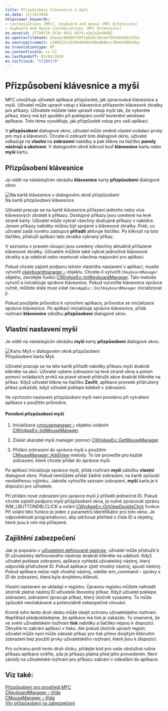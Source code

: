 ```yaml
---
title: Přizpůsobení klávesnice a myši
ms.date: 11/19/2018
helpviewer_keywords:
- customizations [MFC], keyboard and mouse (MFC Extensions)
- keyboard and mouse customizations (MFC Extensions)
ms.assetid: 1f789f1b-5f2e-4b11-b974-e3e2a2e49d82
ms.openlocfilehash: 55eaac9d800730f3a01dcdb2eef943eb48d147b1
ms.sourcegitcommit: c3093251193944840e3d0a068ecc30e6449624ba
ms.translationtype: MT
ms.contentlocale: cs-CZ
ms.lasthandoff: 03/04/2019
ms.locfileid: "57289179"
---
```

# <a name="keyboard-and-mouse-customization"></a>Přizpůsobení klávesnice a myši

MFC umožňuje uživateli aplikace přizpůsobit, jak zpracovává klávesnice a myši. Uživatel může upravit vstup z klávesnice přiřazením klávesové zkratky pro příkazy. Uživatele můžete také upravit vstup myši tak, že vyberete příkaz, který má být spuštěn při poklepání uvnitř konkrétní windows aplikace. Toto téma vysvětluje, jak přizpůsobit vstup pro vaši aplikaci.

V **přizpůsobení** dialogové okno, uživatel může změnit vlastní ovládací prvky pro myš a klávesnici. Chcete-li zobrazit toto dialogové okno, uživatel odkazuje na **vlastní** na **zobrazení** nabídky a pak klikne na tlačítko **panely nástrojů a ukotvení**. V dialogovém okně kliknutí buď **klávesnice** kartu nebo **myši** kartu.

## <a name="keyboard-customization"></a>Přizpůsobení klávesnice

Je vidět na následujícím obrázku **klávesnice** karty **přizpůsobení** dialogové okno.

![Na kartě klávesnice v dialogovém okně přizpůsobení](../mfc/media/mfcnextkeyboardtab.png "kartu klávesnice v dialogovém okně přizpůsobení") <br/>
Na kartě přizpůsobení klávesnice

Uživatel pracuje se na kartě klávesnice přiřazení jednoho nebo více klávesových zkratek k příkazu. Dostupné příkazy jsou uvedené na levé straně karty. Uživatel může vybrat všechny dostupné příkazy v nabídce. Jenom příkazy nabídky můžou být spojené s klávesové zkratky. Poté, co uživatel zadá nového zástupce **přiřadit** aktivuje tlačítko. Po kliknutí na toto tlačítko, přidruží aplikaci tato zkratka vybraný příkaz.

V seznamu v pravém sloupci jsou uvedeny všechny aktuálně přiřazené klávesové zkratky. Uživatele můžete také vybrat jednotlivé klávesové zkratky a je odebrat nebo resetovat všechna mapování pro aplikaci.

Pokud chcete zajistit podporu tohoto vlastního nastavení v aplikaci, musíte vytvořit [ckeyboardmanager –](../mfc/reference/ckeyboardmanager-class.md) objektu. Chcete-li vytvořit `CKeyboardManager` objektu, zavolejte funkci [CWinAppEx::InitKeyboardManager](../mfc/reference/cwinappex-class.md#initkeyboardmanager). Tato metoda vytvoří a inicializuje správce klávesnice. Pokud vytvoříte klávesnice správce ručně, můžete stále musí volat `CWinAppEx::InitKeyboardManager` inicializovat ji.

Pokud použijete průvodce k vytvoření aplikace, průvodce se inicializace správce klávesnice. Po aplikaci inicializuje správce klávesnice, přidá rozhraní **klávesnice** záložku **přizpůsobení** dialogové okno.

## <a name="mouse-customization"></a>Vlastní nastavení myši

Je vidět na následujícím obrázku **myši** karty **přizpůsobení** dialogové okno.

![Kartu Myš v dialogovém okně přizpůsobení](../mfc/media/mfcnextmousetab.png "kartu Myš v dialogovém okně přizpůsobení") <br/>
Přizpůsobení kartu Myš

Uživatel pracuje se na této kartě přiřadit nabídky příkazu myši dvakrát klikněte na akci. Uživatel vybere zobrazení na levé straně okna a potom pomocí ovládacích prvků na pravé straně přidružit akce dvakrát klikněte na příkaz. Když uživatel klikne na tlačítko **Zavřít**, aplikace provede přidružený příkaz pokaždé, když uživatel poklepe kdekoli v zobrazení.

Ve výchozím nastavení přizpůsobení myši není povoleno při vytváření aplikace s použitím průvodce.

#### <a name="to-enable-mouse-customization"></a>Povolení přizpůsobení myši

1. Inicializace [cmousemanager –](../mfc/reference/cmousemanager-class.md) objektu voláním [CWinAppEx::InitMouseManager](../mfc/reference/cwinappex-class.md#initmousemanager).

1. Získat ukazatel myši manager pomocí [CWinAppEx::GetMouseManager](../mfc/reference/cwinappex-class.md#getmousemanager).

1. Přidání zobrazení do správce myši s použitím [CMouseManager::AddView](../mfc/reference/cmousemanager-class.md#addview) metody. To lze proveďte pro každé zobrazení, které chcete přidat do správce myši.

Po aplikaci inicializuje správce myši, přidá rozhraní **myši** záložku **vlastní** dialogové okno. Pokud nemůžete přidat žádné zobrazení, na kartě způsobí neošetřenou výjimku. Jakmile vytvoříte seznam zobrazení, **myši** karta je k dispozici pro uživatele.

Při přidání nové zobrazení pro správce myši jí přiřadit jedinečné ID. Pokud chcete zajistit podporu myši přizpůsobení okna, je nutné zpracovat zprávu WM_LBUTTONDBLCLICK a volání [CWinAppEx::OnViewDoubleClick](../mfc/reference/cwinappex-class.md#onviewdoubleclick) funkce. Při volání této funkce je jeden z parametrů Identifikátor pro toto okno. Je odpovědností programátorovi, aby udržovat přehled o čísla ID a objekty, které jsou k nim má přiřazené.

## <a name="security-concerns"></a>Zajištění zabezpečení

Jak je popsáno v [uživatelem definované nástroje](../mfc/user-defined-tools.md), uživatel může přidružit k ID uživatelsky definovaného nástroje dvakrát klikněte na události. Když uživatel poklepe zobrazení, aplikace vyhledá uživatelský nástroj, který odpovídá přidružené ID. Pokud aplikace zjistí vhodný nástroj, spustí nástroj. Pokud aplikace nelze najít vhodný nástroj, odešle wm_command – zprávy s ID do zobrazení, která byla dvojitému kliknutí.

Vlastní nastavení se ukládají v registru. Úpravou registru můžete nahradit útočník platné nástroj ID uživatele libovolný příkaz. Když uživatel poklepe zobrazení, zobrazení zpracuje příkaz, který útočník vysazeny. To může způsobit neočekávané a potenciálně nebezpečné chování.

Kromě toho tento druh útoku může obejít ochranu uživatelského rozhraní. Například předpokládejme, že aplikace má tisk je zakázán. To znamená, že ve svém uživatelském rozhraní **tisk** nabídky a tlačítko nejsou k dispozici. Obvykle to zabrání aplikaci v tisku. Ale pokud útočník upravit registr, uživatel může nyní může odeslat příkaz pro tisk přímo dvojitým kliknutím zobrazení bez použití prvky uživatelského rozhraní, které jsou k dispozici.

Pro ochranu proti tento druh útoku, přidejte kód pro vaše obslužná rutina příkazu aplikace ověřte, zda je příkazu platná před jeho provedením. Není závislý na uživatelské rozhraní pro příkazu zabrání v odesílání do aplikace.

## <a name="see-also"></a>Viz také:

[Přizpůsobení pro prostředí MFC](../mfc/customization-for-mfc.md)<br/>
[CKeyboardManager – třída](../mfc/reference/ckeyboardmanager-class.md)<br/>
[CMouseManager – třída](../mfc/reference/cmousemanager-class.md)<br/>
[Vliv přizpůsobení na zabezpečení](../mfc/security-implications-of-customization.md)
